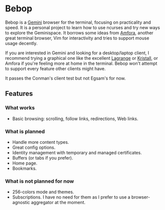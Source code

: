 Bebop
=====

Bebop is a [Gemini][gemini] browser for the terminal, focusing on practicality
and speed. It is a personal project to learn how to use ncurses and try new
ways to explore the Geminispace. It borrows some ideas from [Amfora][amfora],
another great terminal browser, Vim for interactivity and tries to support mouse
usage decently.

[gemini]: https://gemini.circumlunar.space/
[amfora]: https://github.com/makeworld-the-better-one/amfora

If you are interested in Gemini and looking for a desktop/laptop client, I
recommend trying a graphical one like the excellent [Lagrange][lagrange] or
[Kristall][kristall], or Amfora if you're feeling more at home in the terminal.
Bebop won't attempt to support every feature other clients might have.

[lagrange]: https://git.skyjake.fi/skyjake/lagrange
[kristall]: https://kristall.random-projects.net/

It passes the Conman's client test but not Egsam's for now.



Features
--------

### What works

- Basic browsing: scrolling, follow links, redirections, Web links.

### What is planned

- Handle more content types.
- Great config options.
- Identity management with temporary and managed certificates.
- Buffers (or tabs if you prefer).
- Home page.
- Bookmarks.

### What is not planned for now

- 256-colors mode and themes.
- Subscriptions. I have no need for them as I prefer to use a browser-agnostic
    aggregator at the moment.
